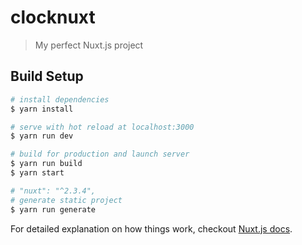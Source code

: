 # clocknuxt

> My perfect Nuxt.js project

## Build Setup

``` bash
# install dependencies
$ yarn install

# serve with hot reload at localhost:3000
$ yarn run dev

# build for production and launch server
$ yarn run build
$ yarn start

# "nuxt": "^2.3.4",
# generate static project
$ yarn run generate
```




For detailed explanation on how things work, checkout [Nuxt.js docs](https://nuxtjs.org).


